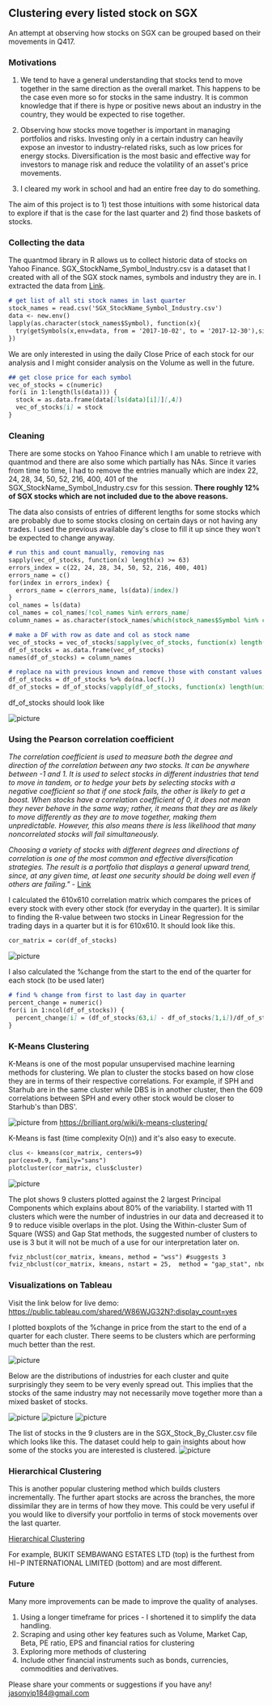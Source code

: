 ## Clustering every listed stock on SGX

An attempt at observing how stocks on SGX can be grouped based on their movements in Q417.

### Motivations

1. We tend to have a general understanding that stocks tend to move together in the same direction as the overall market. This happens to be the case even more so for stocks in the same industry. It is common knowledge that if there is hype or positive news about an industry in the country, they would be expected to rise together.

2. Observing how stocks move together is important in managing portfolios and risks. Investing only in a certain industry can heavily expose an investor to industry-related risks, such as low prices for energy stocks. Diversification is the most basic and effective way for investors to manage risk and reduce the volatility of an asset's price movements. 

3. I cleared my work in school and had an entire free day to do something.

The aim of this project is to 1) test those intuitions with some historical data to explore if that is the case for the last quarter and 2) find those baskets of stocks.

### Collecting the data
The quantmod library in R allows us to collect historic data of stocks on Yahoo Finance. SGX_StockName_Symbol_Industry.csv is a dataset that I created with all of the SGX stock names, symbols and industry they are in. I extracted the data from [Link](https://sginvestors.io/sgx/stock-listing/sector).

```markdown
# get list of all sti stock names in last quarter
stock_names = read.csv('SGX_StockName_Symbol_Industry.csv')
data <- new.env()
lapply(as.character(stock_names$Symbol), function(x){
  try(getSymbols(x,env=data, from = '2017-10-02', to = '2017-12-30'),silent=TRUE)
})
```

We are only interested in using the daily Close Price of each stock for our analysis and I might consider analysis on the Volume as well in the future.

```markdown
## get close price for each symbol
vec_of_stocks = c(numeric)
for(i in 1:length(ls(data))) {
  stock = as.data.frame(data[[ls(data)[i]]][,4])
  vec_of_stocks[i] = stock
}
```
### Cleaning
There are some stocks on Yahoo Finance which I am unable to retrieve with quantmod and there are also some which partially has NAs. Since it varies from time to time, I had to remove the entries manually which are index 22, 24, 28, 34, 50, 52, 216, 400, 401 of the SGX_StockName_Symbol_Industry.csv for this session. **There roughly 12% of SGX stocks which are not included due to the above reasons.**

The data also consists of entries of different lengths for some stocks which are probably due to some stocks closing on certain days or not having any trades. I used the previous available day's close to fill it up since they won't be expected to change anyway.

```markdown
# run this and count manually, removing nas
sapply(vec_of_stocks, function(x) length(x) >= 63)
errors_index = c(22, 24, 28, 34, 50, 52, 216, 400, 401)
errors_name = c()
for(index in errors_index) {
  errors_name = c(errors_name, ls(data)[index])
}
col_names = ls(data)
col_names = col_names[!col_names %in% errors_name]
column_names = as.character(stock_names[which(stock_names$Symbol %in% col_names),]$Name)

# make a DF with row as date and col as stock name
vec_of_stocks = vec_of_stocks[sapply(vec_of_stocks, function(x) length(x) >= 63)]
df_of_stocks = as.data.frame(vec_of_stocks)
names(df_of_stocks) = column_names

# replace na with previous known and remove those with constant values throughout
df_of_stocks = df_of_stocks %>% do(na.locf(.))
df_of_stocks = df_of_stocks[vapply(df_of_stocks, function(x) length(unique(x)) > 1, logical(1L))]
```
df_of_stocks should look like

![picture](ss/ss1.jpg)

### Using the Pearson correlation coefficient
_The correlation coefficient is used to measure both the degree and direction of the correlation between any two stocks. It can be anywhere between -1 and 1. It is used to select stocks in different industries that tend to move in tandem, or to hedge your bets by selecting stocks with a negative coefficient so that if one stock fails, the other is likely to get a boost. When stocks have a correlation coefficient of 0, it does not mean they never behave in the same way; rather, it means that they are as likely to move differently as they are to move together, making them unpredictable. However, this also means there is less likelihood that many noncorrelated stocks will fail simultaneously._

_Choosing a variety of stocks with different degrees and directions of correlation is one of the most common and effective diversification strategies. The result is a portfolio that displays a general upward trend, since, at any given time, at least one security should be doing well even if others are failing."_ - [Link](https://www.investopedia.com/ask/answers/021716/how-does-correlation-affect-stock-market.asp)

I calculated the 610x610 correlation matrix which compares the prices of every stock with every other stock (for everyday in the quarter). It is similar to finding the R-value between two stocks in Linear Regression for the trading days in a quarter but it is for 610x610. It should look like this.

```markdown
cor_matrix = cor(df_of_stocks)
```
![picture](ss/ss2.jpg)

I also calculated the %change from the start to the end of the quarter for each stock (to be used later)

```markdown
# find % change from first to last day in quarter
percent_change = numeric()
for(i in 1:ncol(df_of_stocks)) {
  percent_change[i] = (df_of_stocks[63,i] - df_of_stocks[1,i])/df_of_stocks[1,i] *100
}
```
### K-Means Clustering
K-Means is one of the most popular unsupervised machine learning methods for clustering. We plan to cluster the stocks based on how close they are in terms of their respective correlations. For example, if SPH and Starhub are in the same cluster while DBS is in another cluster, then the 609 correlations between SPH and every other stock would be closer to Starhub's than DBS'. 

![picture](ss/kmeans.jpg)
from https://brilliant.org/wiki/k-means-clustering/

K-Means is fast (time complexity O(n)) and it's also easy to execute.

```markdown
clus <- kmeans(cor_matrix, centers=9)
par(cex=0.9, family="sans")
plotcluster(cor_matrix, clus$cluster)
```
![picture](ss/kmeans_output.jpeg)

The plot shows 9 clusters plotted against the 2 largest Principal Components which explains about 80% of the variability.
I started with 11 clusters which were the number of industries in our data and decreased it to 9 to reduce visible overlaps in the plot. 
Using the Within-cluster Sum of Square (WSS) and Gap Stat methods, the suggested number of clusters to use is 3 but it will not be much of a use for our interpretation later on.

```markdown
fviz_nbclust(cor_matrix, kmeans, method = "wss") #suggests 3
fviz_nbclust(cor_matrix, kmeans, nstart = 25,  method = "gap_stat", nboot = 10) #suggests 3
```

### Visualizations on Tableau
Visit the link below for live demo:
https://public.tableau.com/shared/W86WJG32N?:display_count=yes

I plotted boxplots of the %change in price from the start to the end of a quarter for each cluster. There seems to be clusters which are performing much better than the rest.

![picture](ss/boxplots.jpg)

Below are the distributions of industries for each cluster and quite surprisingly they seem to be very evenly spread out. This implies that the stocks of the same industry may not necessarily move together more than a mixed basket of stocks.

![picture](ss/dist1.jpg)
![picture](ss/dist2.jpg)
![picture](ss/dist3.jpg)

The list of stocks in the 9 clusters are in the SGX_Stock_By_Cluster.csv file which looks like this. The dataset could help to gain insights about how some of the stocks you are interested is clustered.
![picture](ss/excelclusters.jpg)

### Hierarchical Clustering

This is another popular clustering method which builds clusters incrementally. The further apart stocks are across the branches, the more dissimilar they are in terms of how they move. This could be very useful if you would like to diversify your portfolio in terms of stock movements over the last quarter.

[Hierarchical Clustering](https://github.com/jasonyip184/Clustering_SGX_Stocks/blob/master/HClustering.pdf)

For example, BUKIT SEMBAWANG ESTATES LTD (top) is the furthest from HI−P INTERNATIONAL LIMITED (bottom) and are most different.

### Future
Many more improvements can be made to improve the quality of analyses.

1. Using a longer timeframe for prices - I shortened it to simplify the data handling.
2. Scraping and using other key features such as Volume, Market Cap, Beta, PE ratio, EPS and financial ratios for clustering
3. Exploring more methods of clustering
4. Include other financial instruments such as bonds, currencies, commodities and derivatives.

Please share your comments or suggestions if you have any! jasonyip184@gmail.com

